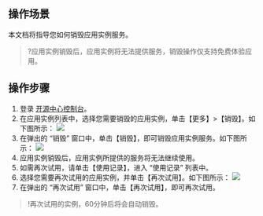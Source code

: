 ## 操作场景
本文档将指导您如何销毁应用实例服务。
>?应用实例销毁后，应用实例将无法提供服务，销毁操作仅支持免费体验应用。

## 操作步骤

1. 登录 [开源中心控制台](https://console.cloud.tencent.com/oac)。
2. 在应用实例列表中，选择您需要销毁的应用实例，单击【更多】>【销毁】。如下图所示：
![](https://main.qcloudimg.com/raw/f6b9034af203467db2715a3bdda40691.png)
3. 在弹出的 “销毁” 窗口中，单击【销毁】，即可销毁应用实例服务。如下图所示：
![](https://main.qcloudimg.com/raw/081897a61d602652977739941a45ba99.png)
4. 应用实例销毁后，应用实例所提供的服务将无法继续使用。
5. 如需再次试用，请单击【使用记录】，进入 “使用记录” 列表中。
6. 选择您需要再次试用的应用实例，并单击【再次试用】。如下图所示：
![](https://main.qcloudimg.com/raw/be55a511def10c135c0f6da01460a0c2.png)
7. 在弹出的 “再次试用” 窗口中，单击【再次试用】，即可再次试用。
>!再次试用的实例，60分钟后将会自动销毁。


